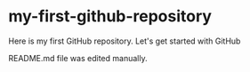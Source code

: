 # my-first-github-repository
Here is my first GitHub repository. Let's get started with GitHub

README.md file was edited manually.
